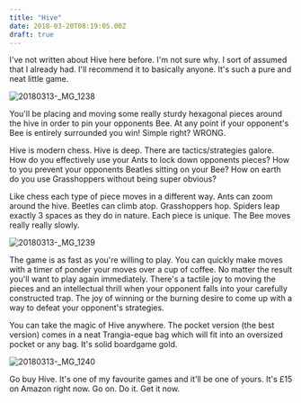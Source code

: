 ```yaml
---
title: "Hive"
date: 2018-03-20T08:19:05.00Z
draft: true
---
```



I've not written about Hive here before. I'm not sure why. I sort of assumed that I already had. I'll recommend it to basically anyone. It's such a pure and neat little game.
 
![20180313-_MG_1238](/content/images/2018/03/20180313-_MG_1238.jpg)
 
You'll be placing and moving some really sturdy hexagonal pieces around the hive in order to pin your opponents Bee. At any point if your opponent's Bee is entirely surrounded you win! Simple right? WRONG.
 
Hive is modern chess. Hive is deep. There are tactics/strategies galore. How do you effectively use your Ants to lock down opponents pieces? How to you prevent your opponents Beatles sitting on your Bee? How on earth do you use Grasshoppers without being super obvious?
 
Like chess each type of piece moves in a different way. Ants can zoom around the hive. Beetles can climb atop. Grasshoppers hop. Spiders leap exactly 3 spaces as they do in nature. Each piece is unique. The Bee moves really really slowly.
 
![20180313-_MG_1239](/content/images/2018/03/20180313-_MG_1239.jpg)
 
The game is as fast as you're willing to play. You can quickly make moves with a timer of ponder your moves over a cup of coffee. No matter the result you'll want to play again immediately. There's a tactile joy to moving the pieces and an intellectual thrill when your opponent falls into your carefully constructed trap. The joy of winning or the burning desire to come up with a way to defeat your opponent's strategies.
 
You can take the magic of Hive anywhere. The pocket version (the best version) comes in a neat Trangia-eque bag which will fit into an oversized pocket or any bag. It's solid boardgame gold.
 
![20180313-_MG_1240](/content/images/2018/03/20180313-_MG_1240.jpg)
 
Go buy Hive. It's one of my favourite games and it'll be one of yours. It's £15 on Amazon right now. Go on. Do it. Get it now.
